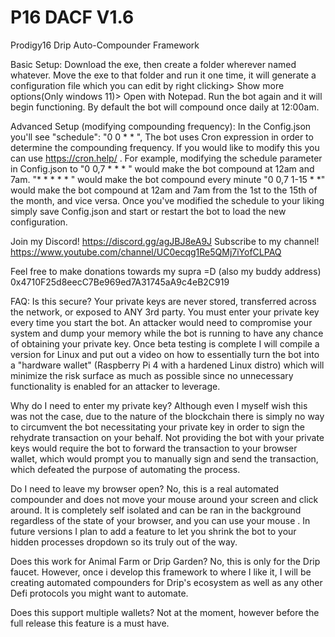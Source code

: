 # P16 DACF V1.6
Prodigy16 Drip Auto-Compounder Framework

Basic Setup: Download the exe, then create a folder wherever named whatever. Move the exe to that folder and run it one time, it will generate a configuration file
which you can edit by right clicking> Show more options(Only windows 11)> Open with Notepad. Run the bot again and it will begin functioning.
By default the bot will compound once daily at 12:00am.

Advanced Setup (modifying compounding frequency): In the Config.json you'll see   "schedule": "0 0 * * ",
The bot uses Cron expression in order to determine the compounding frequency.  If you would like to modify this you can use https://cron.help/ . For example, modifying the schedule parameter in Config.json to 
"0 0,7 * * * " would make the bot compound at 12am and 7am.
"* * * * * " would make the bot compound every minute
"0 0,7 1-15 * *" would make the bot compound at 12am and 7am from the 1st to the 15th of the month, and vice versa.
Once you've modified the schedule to your liking simply save Config.json and start or restart the bot to load the new configuration.

Join my Discord! https://discord.gg/agJBJ8eA9J
Subscribe to my channel! https://www.youtube.com/channel/UC0ecqg1Re5QMj7iYofCLPAQ

Feel free to make donations towards my supra =D (also my buddy address)
0x4710F25d8eecC7Be969ed7A31745aA9c4eB2C919

FAQ:
Is this secure? Your private keys are never stored, transferred across the network, or exposed to ANY 3rd party. You must enter your private key every time you start the bot. An attacker would need to compromise your system and dump your memory while the bot is running to have any chance of obtaining your private key. Once beta testing is complete I will compile a version for Linux and put out a video on how to essentially turn the bot into a "hardware wallet" (Raspberry Pi 4 with a hardened Linux distro) which will minimize the risk surface as much as possible since no unnecessary functionality is enabled for an attacker to leverage.

Why do I need to enter my private key? Although even I myself wish this was not the case, due to the nature of the blockchain there is simply no way to circumvent the bot necessitating your private key in order to sign the rehydrate transaction on your behalf. Not providing the bot with your private keys would require the bot to forward the transaction to your browser wallet, which would prompt you to manually sign and send the transaction, which defeated the purpose of automating the process.

Do I need to leave my browser open? No, this is a real automated compounder and does not move your mouse around your screen and click around. It is completely self isolated and can be ran in the background regardless of the state of your browser, and you can use your mouse  . In future versions I plan to add a feature to let you shrink the bot to your hidden processes dropdown so its truly out of the way.

Does this work for Animal Farm or Drip Garden? No, this is only for the Drip faucet. However, once i develop this framework to where I like it, I will be creating automated compounders for Drip's ecosystem as well as any other Defi protocols you might want to automate.

Does this support multiple wallets? Not at the moment, however before the full release this feature is a must have.
